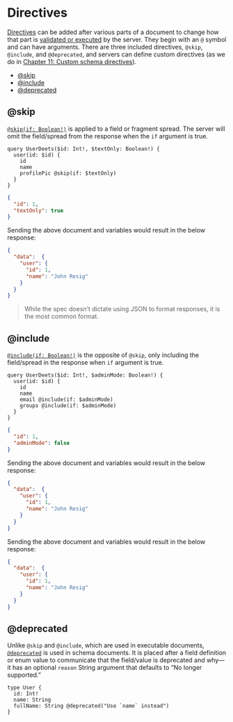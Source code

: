 # Directives

[Directives](http://spec.graphql.org/draft/#sec-Language.Directives) can be added after various parts of a document to change how that part is [validated or executed](../validation-and-execution/index.md) by the server. They begin with an `@` symbol and can have arguments. There are three included directives, `@skip`, `@include`, and `@deprecated`, and servers can define custom directives (as we do in [Chapter 11: Custom schema directives](../server/#custom-schema-directives)).

* [@skip](#@skip)
* [@include](#@include)
* [@deprecated](#@deprecated)

## @skip

[`@skip(if: Boolean!)`](http://spec.graphql.org/draft/#sec--skip) is applied to a field or fragment spread. The server will omit the field/spread from the response when the `if` argument is true.

```gql
query UserDeets($id: Int!, $textOnly: Boolean!) {
  user(id: $id) {
    id
    name
    profilePic @skip(if: $textOnly)
  }
}
```

```json
{
  "id": 1,
  "textOnly": true
}
```

Sending the above document and variables would result in the below response:

```json
{
  "data":  {
    "user": {
      "id": 1,
      "name": "John Resig"
    }
  }
}
```

> While the spec doesn’t dictate using JSON to format responses, it is the most common format.

## @include

[`@include(if: Boolean!)`](http://spec.graphql.org/draft/#sec--include) is the opposite of `@skip`, only including the field/spread in the response when `if` argument is true.

```gql
query UserDeets($id: Int!, $adminMode: Boolean!) {
  user(id: $id) {
    id
    name
    email @include(if: $adminMode)
    groups @include(if: $adminMode)
  }
}
```

```json
{
  "id": 1,
  "adminMode": false
}
```

Sending the above document and variables would result in the below response:

```json
{
  "data":  {
    "user": {
      "id": 1,
      "name": "John Resig"
    }
  }
}
```

Sending the above document and variables would result in the below response:

```json
{
  "data":  {
    "user": {
      "id": 1,
      "name": "John Resig"
    }
  }
}
```

## @deprecated

Unlike `@skip` and `@include`, which are used in executable documents, [`@deprecated`](http://spec.graphql.org/draft/#sec--deprecated) is used in schema documents. It is placed after a field definition or enum value to communicate that the field/value is deprecated and why—it has an optional `reason` String argument that defaults to “No longer supported.”

```gql
type User {
  id: Int!
  name: String
  fullName: String @deprecated("Use `name` instead")
}
```

